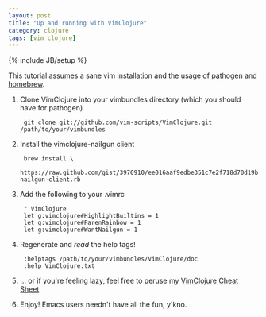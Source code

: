 ```yaml
---
layout: post
title: "Up and running with VimClojure"
category: clojure
tags: [vim clojure]
---
```

{% include JB/setup %}

This tutorial assumes a sane vim installation and the usage of
[pathogen](https://github.com/tpope/vim-pathogen) and
[homebrew](https://github.com/mxcl/homebrew).

1. Clone VimClojure into your vimbundles directory (which you should have for pathogen)

        git clone git://github.com/vim-scripts/VimClojure.git /path/to/your/vimbundles

2. Install the vimclojure-nailgun client

        brew install \
          https://raw.github.com/gist/3970910/ee016aaf9edbe351c7e2f718d70d19b5c4f46e80/vimclojure-nailgun-client.rb

3. Add the following to your .vimrc

        " VimClojure
        let g:vimclojure#HighlightBuiltins = 1
        let g:vimclojure#ParenRainbow = 1
        let g:vimclojure#WantNailgun = 1

4. Regenerate and _read_ the help tags!

        :helptags /path/to/your/vimbundles/VimClojure/doc
        :help VimClojure.txt

5. ... or if you're feeling lazy, feel free to peruse my [VimClojure Cheat Sheet](http://regretful.ly/clojure/2012/10/28/my-vimclojure-cheatsheet)
6. Enjoy! Emacs users needn't have all the fun, y'kno.
